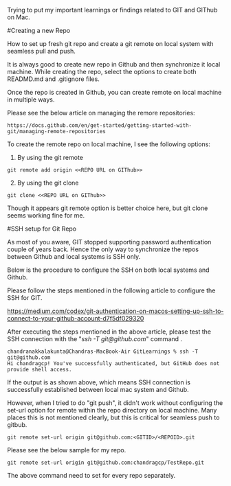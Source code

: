 
Trying to put my important learnings or findings related to GIT and GIThub on Mac.

#Creating a new Repo

How to set up fresh git repo and create a git remote on local system with seamless pull and push.

It is always good to create new repo in Github and then synchronize it local machine.   While creating the repo, select the options to create both READMD.md and .gitignore files.

Once the repo is created in Github, you can create remote on local machine in multiple ways.

Please see the below article on managing the remore repositories:

    https://docs.github.com/en/get-started/getting-started-with-git/managing-remote-repositories

 To create the remote repo on local machine, I see the following options:

 01) By using the git remote

    git remote add origin <<REPO URL on GIThub>>

 02) By using the git clone

    git clone <<REPO URL on GIThub>>    

Though it appears git remote option is better choice here, but git clone seems working fine for me.     

#SSH setup for Git Repo

As most of you aware, GIT stopped supporting password authentication couple of years back.  Hence the only way to synchronize the repos between Github and local systems is SSH only.  

Below is the procedure to configure the SSH on both local systems and Github.

Please follow the steps mentioned in the following article to configure the SSH for GIT.

https://medium.com/codex/git-authentication-on-macos-setting-up-ssh-to-connect-to-your-github-account-d7f5df029320


After executing the steps mentioned in the above article, please test the SSH connection with the "_ssh -T git@github.com_" command .

    chandranakkalakunta@Chandras-MacBook-Air GitLearnings % ssh -T git@github.com
    Hi chandragcp! You've successfully authenticated, but GitHub does not provide shell access.

If the output is as shown above, which means SSH connection is successfully established between local mac system and Github.

However, when I tried to do "git push", it didn't work without configuring the set-url option for remote within the repo directory on local machine.   Many places this is not mentioned clearly, but this is critical for seamless push to gitbub.


    git remote set-url origin git@github.com:<GITID>/<REPOID>.git

Please see the below sample for my repo.

    git remote set-url origin git@github.com:chandragcp/TestRepo.git

 The above command need to set for every repo separately.

 



